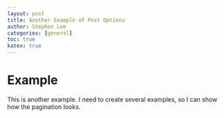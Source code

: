 ```yaml
---
layout: post
title: Another Example of Post Options
author: Stephen Lee
categories: [general]
toc: true
katex: true
---
```


# Example 

This is another example. I need to create several examples, so I can show how the pagination looks. 